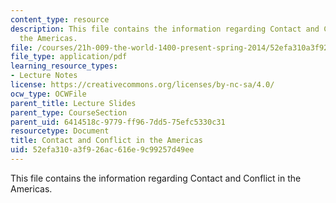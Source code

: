 ```yaml
---
content_type: resource
description: This file contains the information regarding Contact and Conflict in
  the Americas.
file: /courses/21h-009-the-world-1400-present-spring-2014/52efa310a3f926ac616e9c99257d49ee_MIT21H_009S14_Lec_7.pdf
file_type: application/pdf
learning_resource_types:
- Lecture Notes
license: https://creativecommons.org/licenses/by-nc-sa/4.0/
ocw_type: OCWFile
parent_title: Lecture Slides
parent_type: CourseSection
parent_uid: 6414518c-9779-ff96-7dd5-75efc5330c31
resourcetype: Document
title: Contact and Conflict in the Americas
uid: 52efa310-a3f9-26ac-616e-9c99257d49ee
---
```

This file contains the information regarding Contact and Conflict in the Americas.